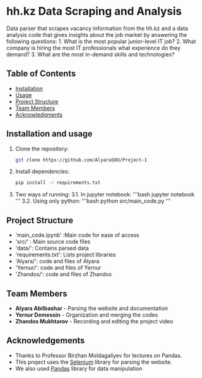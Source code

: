 # hh.kz Data Scraping and Analysis
Data parser that scrapes vacancy information from the hh.kz
and a data analysis code that gives insights about the job 
market by answering the following questions:
    1. What is the most popular junior-level IT job?
    2. What company is hiring the most IT professionals what experience do they demand?
    3. What are the most in-demand skills and technologies?

## Table of Contents
- [Installation](#installation)
- [Usage](#usage)
- [Project Structure](#project-structure)
- [Team Members](#team-members)
- [Acknowledgments](#acknowledgements)

## Installation and usage
1. Clone the repository:
   ```bash
   git clone https://github.com/AlyaraSDU/Project-1
   ```
2. Install dependencies:
   ```bash
   pip install -r requirements.txt
   ```
3. Two ways of running:
    3.1. In jupyter notebook:
        '''bash
        jupyter notebook
        '''
    3.2. Using only python:
        '''bash
        python src/main_code.py
        '''

## Project Structure

 - 'main_code.ipynb' :Main code for ease of access
 - 'src/' : Main source code files
 - 'data/': Contains parsed data
 - 'requirements.txt': Lists project libraries
 - 'Alyara/': code and files of Alyara
 - 'Yernur/': code and files of Yernur
 - 'Zhandos/': code and files of Zhandos

## Team Members

- **Alyara Abilbashar** - Parsing the website and documentation
- **Yernur Demessin** - Organization and merging the codes
- **Zhandos Mukhtarov** - Recording and editing the project video

## Acknowledgements

- Thanks to Professor Birzhan Moldagaliyev for lectures on Pandas.
- This project uses the [Selenium](https://www.selenium.dev/) library for parsing the website.
- We also used [Pandas](https://pandas.pydata.org/) library for data manipulation
